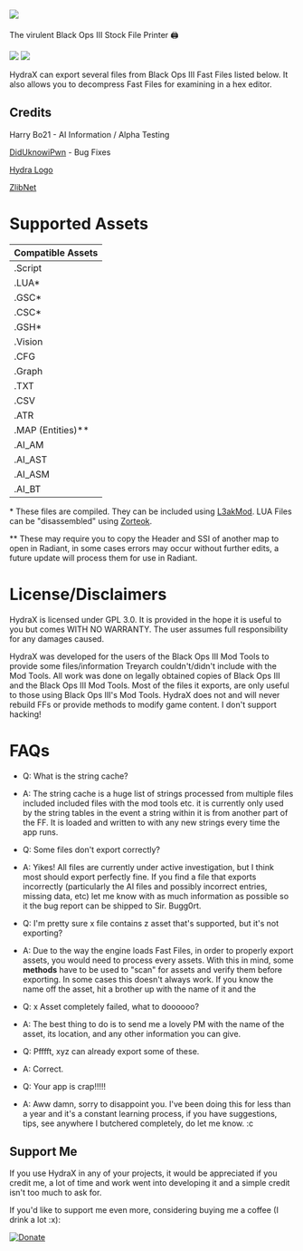 # ![](https://i.imgur.com/1dyZzhy.png)

The virulent Black Ops III Stock File Printer 🖨

![](https://img.shields.io/github/downloads-pre/Scobalula/HydraX/total.svg) ![](https://img.shields.io/github/license/Scobalula/HydraX.svg)

HydraX can export several files from Black Ops III Fast Files listed below. It also allows you to decompress Fast Files for examining in a hex editor.

## Credits

Harry Bo21 - AI Information / Alpha Testing

[DidUknowiPwn](https://github.com/DidUknowiPwn) - Bug Fixes

[Hydra Logo](https://www.kisspng.com/png-hercules-and-the-lernaean-hydra-hydra-bay-the-pira-1770604/)

[ZlibNet](https://github.com/gdalsnes/zlibnet)


# Supported Assets

| Compatible Assets |
| ----------------- |
| .Script           |
| .LUA*             |
| .GSC*             |
| .CSC*             |
| .GSH*             |
| .Vision           |
| .CFG              |
| .Graph            |
| .TXT              |
| .CSV              |
| .ATR              |
| .MAP (Entities)** |
| .AI_AM            |
| .AI_AST           |
| .AI_ASM           |
| .AI_BT            |

\* These files are compiled. They can be included using [L3akMod](http://phabricator.aviacreations.com/w/black_ops_3/lua_%28lui%29/). LUA Files can be "disassembled" using [Zorteok](http://phabricator.aviacreations.com/w/black_ops_3/lua_%28lui%29/zorteok/).

\** These may require you to copy the Header and SSI of another map to open in Radiant, in some cases errors may occur without further edits, a future update will process them for use in Radiant.

# License/Disclaimers

HydraX is licensed under GPL 3.0. It is provided in the hope it is useful to you but comes WITH NO WARRANTY. The user assumes full responsibility for any damages caused.

HydraX was developed for the users of the Black Ops III Mod Tools to provide some files/information Treyarch couldn't/didn't include with the Mod Tools. All work was done on legally obtained copies of Black Ops III and the Black Ops III Mod Tools. Most of the files it exports, are only useful to those using Black Ops III's Mod Tools. HydraX does not and will never rebuild FFs or provide methods to modify game content. I don't support hacking!

# FAQs

- Q: What is the string cache?
- A: The string cache is a huge list of strings processed from multiple files included included files with the mod tools etc. it is currently only used by the string tables in the event a string within it is from another part of the FF. It is loaded and written to with any new strings every time the app runs.

- Q: Some files don't export correctly?
- A: Yikes! All files are currently under active investigation, but I think most should export perfectly fine. If you find a file that exports incorrectly (particularly the AI files and possibly incorrect entries, missing data, etc) let me know with as much information as possible so it the bug report can be shipped to Sir. Bugg0rt.


- Q: I'm pretty sure x file contains z asset that's supported, but it's not exporting?
- A: Due to the way the engine loads Fast Files, in order to properly export assets, you would need to process every assets. With this in mind, some **methods** have to be used to "scan" for assets and verify them before exporting. In some cases this doesn't always work. If you know the name off the asset, hit a brother up with the name of it and the 


- Q: x Asset completely failed, what to doooooo?
- A: The best thing to do is to send me a lovely PM with the name of the asset, its location, and any other information you can give.

- Q: Pfffft, xyz can already export some of these.
- A: Correct. 

- Q: Your app is crap!!!!!
- A: Aww damn, sorry to disappoint you. I've been doing this for less than a year and it's a constant learning process, if you have suggestions, tips, see anywhere I butchered completely, do let me know. :c

## Support Me

If you use HydraX in any of your projects, it would be appreciated if you credit me, a lot of time and work went into developing it and a simple credit isn't too much to ask for.

If you'd like to support me even more, considering buying me a coffee (I drink a lot :x):

[![Donate](https://img.shields.io/badge/Donate-Buy%20Me%20a%20Coffee-yellow.svg)](https://www.buymeacoffee.com/Scobalula)
